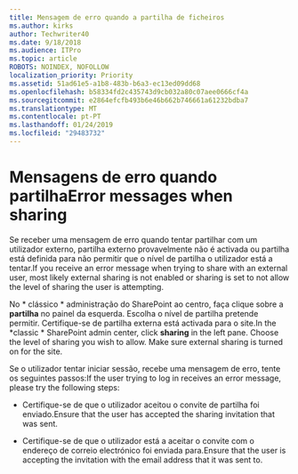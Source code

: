 ```yaml
---
title: Mensagem de erro quando a partilha de ficheiros
ms.author: kirks
author: Techwriter40
ms.date: 9/18/2018
ms.audience: ITPro
ms.topic: article
ROBOTS: NOINDEX, NOFOLLOW
localization_priority: Priority
ms.assetid: 51ad61e5-a1b8-483b-b6a3-ec13ed09dd68
ms.openlocfilehash: b58334fd2c435743d9cb032a80c07aee0666cf4a
ms.sourcegitcommit: e2864efcfb493b6e46b662b746661a61232bdba7
ms.translationtype: MT
ms.contentlocale: pt-PT
ms.lasthandoff: 01/24/2019
ms.locfileid: "29483732"
---
```

# <a name="error-messages-when-sharing"></a><span data-ttu-id="083da-102">Mensagens de erro quando partilha</span><span class="sxs-lookup"><span data-stu-id="083da-102">Error messages when sharing</span></span>

<span data-ttu-id="083da-103">Se receber uma mensagem de erro quando tentar partilhar com um utilizador externo, partilha externo provavelmente não é activada ou partilha está definida para não permitir que o nível de partilha o utilizador está a tentar.</span><span class="sxs-lookup"><span data-stu-id="083da-103">If you receive an error message when trying to share with an external user, most likely external sharing is not enabled or sharing is set to not allow the level of sharing the user is attempting.</span></span>
  
<span data-ttu-id="083da-p101">No \* clássico \* administração do SharePoint ao centro, faça clique sobre a **partilha** no painel da esquerda. Escolha o nível de partilha pretende permitir. Certifique-se de partilha externa está activada para o site.</span><span class="sxs-lookup"><span data-stu-id="083da-p101">In the  \*classic \* SharePoint admin center, click **sharing** in the left pane. Choose the level of sharing you wish to allow. Make sure external sharing is turned on for the site.</span></span> 
  
<span data-ttu-id="083da-107">Se o utilizador tentar iniciar sessão, recebe uma mensagem de erro, tente os seguintes passos:</span><span class="sxs-lookup"><span data-stu-id="083da-107">If the user trying to log in receives an error message, please try the following steps:</span></span>
  
- <span data-ttu-id="083da-108">Certifique-se de que o utilizador aceitou o convite de partilha foi enviado.</span><span class="sxs-lookup"><span data-stu-id="083da-108">Ensure that the user has accepted the sharing invitation that was sent.</span></span>
    
- <span data-ttu-id="083da-109">Certifique-se de que o utilizador está a aceitar o convite com o endereço de correio electrónico foi enviada para.</span><span class="sxs-lookup"><span data-stu-id="083da-109">Ensure that the user is accepting the invitation with the email address that it was sent to.</span></span>
    

